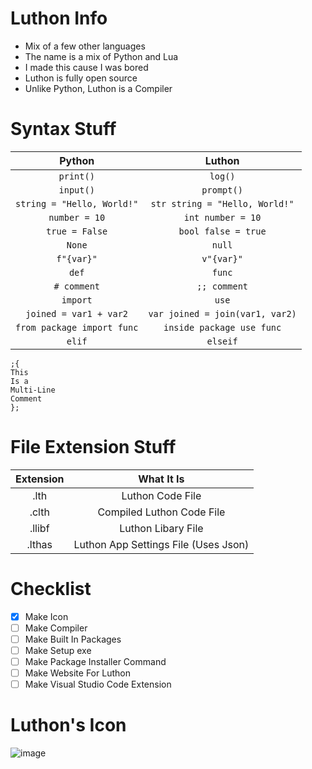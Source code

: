 # Luthon Info
- Mix of a few other languages
- The name is a mix of Python and Lua
- I made this cause I was bored
- Luthon is fully open source
- Unlike Python, Luthon is a Compiler

# Syntax Stuff
| Python | Luthon |
| :----: | :----: |
| `print()` | `log()` |
| `input()` | `prompt()` |
| `string = "Hello, World!"` | `str string = "Hello, World!"` |
| `number = 10` | `int number = 10` |
| `true = False` | `bool false = true` |
| `None` | `null` |
| `f"{var}"` | `v"{var}"` |
| `def` | `func` |
| `# comment` | `;; comment` |
| `import` | `use` |
| `joined = var1 + var2` | `var joined = join(var1, var2)` |
| `from package import func` | `inside package use func` |
| `elif` | `elseif` |
```
;{
This
Is a
Multi-Line
Comment
};
```

# File Extension Stuff
| Extension | What It Is                           |
|:---------:|:------------------------------------:|
| .lth      | Luthon Code File                     |
| .clth     | Compiled Luthon Code File            |
| .llibf    | Luthon Libary File                   |
| .lthas    | Luthon App Settings File (Uses Json) |

# Checklist
- [x] Make Icon
- [ ] Make Compiler
- [ ] Make Built In Packages
- [ ] Make Setup exe
- [ ] Make Package Installer Command
- [ ] Make Website For Luthon
- [ ] Make Visual Studio Code Extension

# Luthon's Icon
![image](https://www.linkpicture.com/q/icon_13.png)
